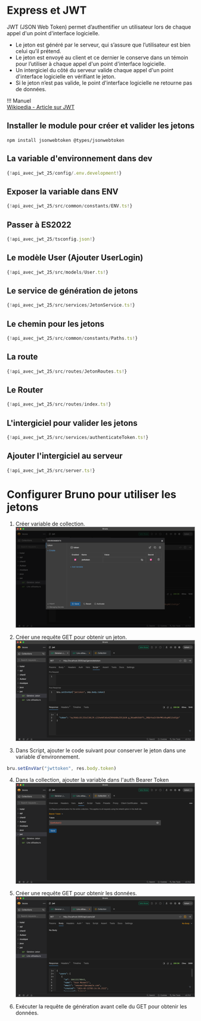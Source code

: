 # Express et JWT  

JWT (JSON Web Token) permet d’authentifier un utilisateur lors de chaque appel d'un point d'interface logicielle.  

- Le jeton est généré par le serveur, qui s’assure que l’utilisateur est bien celui qu’il prétend.  
- Le jeton est envoyé au client et ce dernier le conserve dans un témoin pour l’utiliser à chaque appel d'un point d'interface logicielle.  
- Un intergiciel du côté du serveur valide chaque appel d'un point d'interface logicielle en vérifiant le jeton.  
- Si le jeton n’est pas valide, le point d'interface logicielle ne retourne pas de données.  

!!! Manuel  
    [Wikipedia - Article sur JWT](https://en.wikipedia.org/wiki/JSON_Web_Token)  


## Installer le module pour créer et valider les jetons  

``` nodejsrepl title="console"
npm install jsonwebtoken @types/jsonwebtoken
```

## La variable d'environnement dans dev  
``` ts title="config/.env.development"
{!api_avec_jwt_25/config/.env.development!}
```

## Exposer la variable dans ENV
``` ts title="src/common/constants/ENV.ts"
{!api_avec_jwt_25/src/common/constants/ENV.ts!}
```

## Passer à ES2022

``` ts title="/tsconfig.json"
{!api_avec_jwt_25/tsconfig.json!}
```

## Le modèle User (Ajouter UserLogin) 

``` ts title="src/models/User.ts"
{!api_avec_jwt_25/src/models/User.ts!}
```

## Le service de génération de jetons  

``` ts title="src/services/JetonService.ts"
{!api_avec_jwt_25/src/services/JetonService.ts!}
```

## Le chemin pour les jetons  

``` ts title="src/common/constants/Paths.ts"
{!api_avec_jwt_25/src/common/constants/Paths.ts!}
```

## La route  

``` ts title="src/routes/JetonRoutes.ts"
{!api_avec_jwt_25/src/routes/JetonRoutes.ts!}
```

## Le Router
  
``` ts title="src/routes/index.ts"
{!api_avec_jwt_25/src/routes/index.ts!}
```

## L'intergiciel pour valider les jetons  

``` ts title="src/services/authenticateToken.ts"
{!api_avec_jwt_25/src/services/authenticateToken.ts!}
```

## Ajouter l'intergiciel au serveur 

``` ts title="src/server.ts"
{!api_avec_jwt_25/src/server.ts!}
```

# Configurer Bruno pour utiliser les jetons

1. Créer variable de collection.  
  ![Bruno - Créer une variable de collection](images/bruno_coll_var.png)  
  
2. Créer une requête GET pour obtenir un jeton.
  ![Bruno - Créer une requête GET pour obtenir un jeton](images/bruno_setvar_script.png)

3. Dans Script, ajouter le code suivant pour conserver le jeton dans une variable d'environnement.
  ``` js
  bru.setEnvVar("jwttoken", res.body.token)
  ```
4. Dans la collection, ajouter la variable dans l'auth Bearer Token  
  ![Bruno - Créer une requête GET pour obtenir un jeton](images/bruno_auth.png)  

5. Créer une requête GET pour obtenir les données. 
  ![Bruno - Ajouter le jeton à la requête GET](images/bruno_get_users.png)

6. Exécuter la requête de génération avant celle du GET pour obtenir les données.

